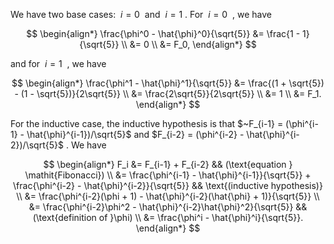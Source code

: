 We have two base cases: $~i = 0~$ and $~i = 1~$. For $~i = 0~$ , we have

$$
\begin{align*}
\frac{\phi^0 - \hat{\phi}^0}{\sqrt{5}}
&= \frac{1 - 1}{\sqrt{5}} \\
&= 0 \\
&= F_0,
\end{align*}
$$

and for $~i = 1~$ , we have

$$
\begin{align*}
\frac{\phi^1 - \hat{\phi}^1}{\sqrt{5}}
&= \frac{(1 + \sqrt{5}) - (1 - \sqrt{5})}{2\sqrt{5}} \\
&= \frac{2\sqrt{5}}{2\sqrt{5}} \\
&= 1 \\
&= F_1.
\end{align*}
$$

For the inductive case, the inductive hypothesis is that $~F_{i-1} = (\phi^{i-1} - \hat{\phi}^{i-1})/\sqrt{5}$ and $F_{i-2} = (\phi^{i-2} - \hat{\phi}^{i-2})/\sqrt{5}$ . We have

$$
\begin{align*}
F_i
&= F_{i-1} + F_{i-2} && (\text{equation } \mathit{Fibonacci}) \\
&= \frac{\phi^{i-1} - \hat{\phi}^{i-1}}{\sqrt{5}} + \frac{\phi^{i-2} - \hat{\phi}^{i-2}}{\sqrt{5}} && \text{(inductive hypothesis)} \\
&= \frac{\phi^{i-2}(\phi + 1) - \hat{\phi}^{i-2}(\hat{\phi} + 1)}{\sqrt{5}} \\
&= \frac{\phi^{i-2}\phi^2 - \hat{\phi}^{i-2}\hat{\phi}^2}{\sqrt{5}} && (\text{definition of }\phi) \\
&= \frac{\phi^i - \hat{\phi}^i}{\sqrt{5}}.
\end{align*}
$$
